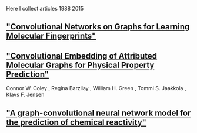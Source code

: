 Here I collect articles 
1988
2015
## ["Convolutional Networks on Graphs for Learning Molecular Fingerprints"](https://arxiv.org/abs/1509.09292)

## ["Convolutional Embedding of Attributed Molecular Graphs for Physical Property Prediction"](https://pubmed.ncbi.nlm.nih.gov/28696688/)
 Connor W. Coley , Regina Barzilay , William H. Green , Tommi S. Jaakkola , Klavs F. Jensen

## ["A graph-convolutional neural network model for the prediction of chemical reactivity"](https://pubs.rsc.org/en/content/articlehtml/2019/sc/c8sc04228d)
